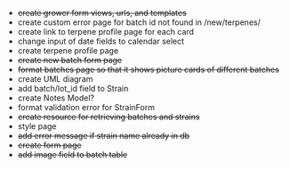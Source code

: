 - ~~create grower form views, urls, and templates~~
- create custom error page for batch id not found in /new/terpenes/<id>
- create link to terpene profile page for each card
- change input of date fields to calendar select
- create terpene profile page 
- ~~create new batch form page~~
- ~~format batches page so that it shows picture cards of different batches~~
- create UML diagram
- add batch/lot_id field to Strain
- create Notes Model?
- format validation error for StrainForm
- ~~create resource for retrieving batches and strains~~
- style page
- ~~add error message if strain name already in db~~
- ~~create form page~~
- ~~add image field to batch table~~
